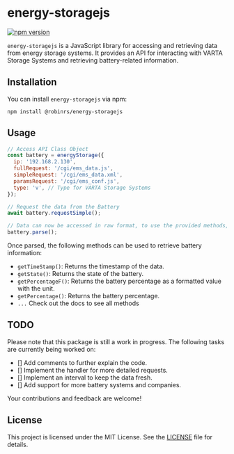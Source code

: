 # energy-storagejs

[![npm version](https://badge.fury.io/js/%40robinrs%2Fenergy-storagejs.svg)](https://badge.fury.io/js/%40robinrs%2Fenergy-storagejs)

`energy-storagejs` is a JavaScript library for accessing and retrieving data from energy storage systems. It provides an API for interacting with VARTA Storage Systems and retrieving battery-related information.

## Installation

You can install `energy-storagejs` via npm:

```shell
npm install @robinrs/energy-storagejs
```

## Usage

```javascript
// Access API Class Object
const battery = energyStorage({
  ip: '192.168.2.130',
  fullRequest: '/cgi/ems_data.js',
  simpleRequest: '/cgi/ems_data.xml',
  paramsRequest: '/cgi/ems_conf.js',
  type: 'v', // Type for VARTA Storage Systems
});

// Request the data from the Battery
await battery.requestSimple();

// Data can now be accessed in raw format, to use the provided methods, parse the data
battery.parse();
```

Once parsed, the following methods can be used to retrieve battery information:

- `getTimeStamp()`: Returns the timestamp of the data.
- `getState()`: Returns the state of the battery.
- `getPercentageF()`: Returns the battery percentage as a formatted value with the unit.
- `getPercentage()`: Returns the battery percentage.
- `...` Check out the docs to see all methods

## TODO

Please note that this package is still a work in progress. The following tasks are currently being worked on:

- [] Add comments to further explain the code.
- [] Implement the handler for more detailed requests.
- [] Implement an interval to keep the data fresh.
- [] Add support for more battery systems and companies.

Your contributions and feedback are welcome!

## License

This project is licensed under the MIT License. See the [LICENSE](LICENSE) file for details.